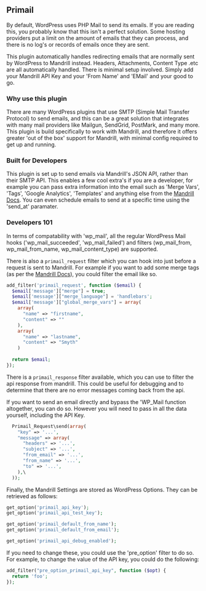 ## Primail

By default, WordPress uses PHP Mail to send its emails. If you are reading this, you probably know that this isn't a perfect solution. Some hosting providers put a limit on the amount of emails that they can process, and there is no log's or records of emails once they are sent.

This plugin automatically handles redirecting emails that are normally sent by WordPress to Mandrill instead. Headers, Attachments, Content Type .etc are all automatically handled. There is minimal setup involved. Simply add your Mandrill API Key and your 'From Name' and 'EMail' and your good to go.

### Why use this plugin

There are many WordPress plugins that use SMTP (Simple Mail Transfer Protocol) to send emails, and this can be a great solution that integrates with many mail providers like Mailgun, SendGrid, PostMark, and many more. This plugin is build specifically to work with Mandrill, and therefore it offers greater 'out of the box' support for Mandrill, with minimal config required to get up and running.

### Built for Developers

This plugin is set up to send emails via Mandrill's JSON API, rather than their SMTP API. This enables a few cool extra's if you are a developer, for example you can pass extra information into the email such as 'Merge Vars', 'Tags', 'Google Analytics', 'Templates' and anything else from the [Mandrill Docs](https://mailchimp.com/developer/transactional/api/messages/send-new-message/). You can even schedule emails to send at a specific time using the 'send_at' paramater.

### Developers 101

In terms of compatability with 'wp_mail', all the regular WordPress Mail hooks ('wp_mail_succeeded', 'wp_mail_failed') and filters (wp_mail_from, wp_mail_from_name, wp_mail_content_type) are supported. 

There is also a `primail_request` filter which you can hook into just before a request is sent to Mandrill. For example if you want to add some merge tags (as per the [Mandrill Docs](https://mailchimp.com/developer/transactional/api/messages/send-new-message/)), you could filter the email like so.

``` php
add_filter('primail_request', function ($email) {
  $email['message']["merge"] = true;
  $email['message']["merge_language"] = 'handlebars';
  $email['message']["global_merge_vars"] = array(
    array(
      "name" => "firstname",
      "content" => ""
    ),
    array(
      "name" => "lastname",
      "content" => "Smyth"
    )
  
  return $email;
});
```

There is a `primail_response` filter available, which you can use to filter the api response from mandrill. This could be useful for debugging and to determine that there are no error messages coming back from the api.

If you want to send an email directly and bypass the 'WP_Mail function altogether, you can do so. However you will need to pass in all the data yourself, including the API Key.

``` php
  Primail_Request\send(array(
    "key" => '...',
    "message" => array(
      "headers" => '...',
      "subject" => '...',
      "from_email" => '...',
      "from_name" => '...',
      "to" => '...',
    ),\
  ));
```

Finally, the Mandrill Settings are stored as WordPress Options. They can be retrieved as follows:

``` php
get_option('primail_api_key');
get_option('primail_api_test_key');

get_option('primail_default_from_name');
get_option('primail_default_from_email');

get_option('primail_api_debug_enabled');
```

If you need to change these, you could use the 'pre_option' filter to do so. For example, to change the value of the API key, you could do the following:

``` php
add_filter("pre_option_primail_api_key", function ($opt) {
  return 'foo';
});
```
